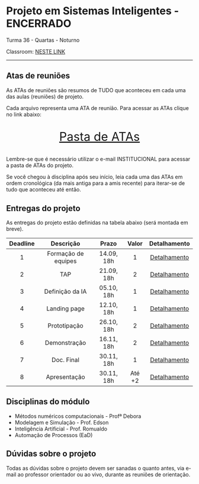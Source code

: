 # Projeto em Sistemas Inteligentes - ENCERRADO

Turma 36 - Quartas - Noturno

Classroom: [NESTE LINK](https://classroom.google.com/c/NDg4ODEyMTA0ODQx?cjc=4tju4le)

---

## Atas de reuniões

As ATAs de reuniões são resumos de TUDO que aconteceu em cada uma das aulas (reuniões) de projeto.

Cada arquivo representa uma ATA de reunião. Para acessar as ATAs clique no link abaixo:

<p style="font-size:2.3em;text-align:center">
    <a href="https://drive.google.com/drive/folders/1MJ_7okpHpfHZdA2ST1JNCwoy7Tg4QlTy?usp=sharing" target="_blank">Pasta de ATAs</a>
</p>

Lembre-se que é necessário utilizar o e-mail INSTITUCIONAL para acessar a pasta de ATAs do projeto.

Se você chegou à disciplina após seu início, leia cada uma das ATAs em ordem cronológica (da mais antiga para a amis recente) para iterar-se de tudo que aconteceu até então.

## Entregas do projeto

As entregas do projeto estão definidas na tabela abaixo (será montada em breve).

| Deadline |      Descrição      | Prazo      | Valor | Detalhamento                                                                                                    |
|:--------:|:-------------------:|:----------:|:-----:|:---------------------------------------------------------------------------------------------------------------:|
|    1     | Formação de equipes | 14.09, 18h |   1   |[Detalhamento](https://docs.google.com/document/d/1Z3iMm3e_wgP5c6HLe2Csae5AhlYuZnxX-Kp6YaOLbQg/edit?usp=sharing) |
|    2     | TAP                 | 21.09, 18h |   2   |[Detalhamento](https://docs.google.com/document/d/1LTeKk7ZmWY5JIUyU15uwu--IU5g4M2y4J9ofVTGW2gc/edit?usp=sharing) |
|    3     | Definição da IA     | 05.10, 18h |   1   |[Detalhamento](https://docs.google.com/document/d/1_N2IB1mpdq_9VduDOQsLRplIB4zAhqAn1MHYpYAdaz8/edit?usp=sharing) |
|    4     | Landing page        | 12.10, 18h |   1   |[Detalhamento](https://docs.google.com/document/d/1n8x7EsrzkS5AGE14RxRLHvGPKrFJxP-YXVhYJ71pLsE/edit?usp=sharing) |
|    5     | Prototipação        | 26.10, 18h |   2   |[Detalhamento](https://docs.google.com/document/d/1W4DHryfbnXMvc1fvlhul5jDVwcObQ_ZZq_0EfNZiHic/edit?usp=sharing) |
|    6     | Demonstração        | 16.11, 18h |   2   |[Detalhamento](https://docs.google.com/document/d/1wjRSpeqckFfnqPShVguysqUWr8yzcCb4r_UOhFVBI-8/edit?usp=sharing) |
|    7     | Doc. Final          | 30.11, 18h |   1   |[Detalhamento](https://docs.google.com/document/d/1mk4A3oJGQ49_QRr2I6jnATSuC9AnT3Dp2y0FzaRNAdU/edit?usp=sharing) |
|    8     | Apresentação        | 30.11, 18h |Até +2 |[Detalhamento](https://docs.google.com/document/d/1mk4A3oJGQ49_QRr2I6jnATSuC9AnT3Dp2y0FzaRNAdU/edit?usp=sharing) |

## Disciplinas do módulo

- Métodos numéricos computacionais - Profª Debora
- Modelagem e Simulação - Prof. Edson
- Inteligência Artificial - Prof. Romualdo
- Automação de Processos (EaD)

## Dúvidas sobre o projeto

Todas as dúvidas sobre o projeto devem ser sanadas o quanto antes, via e-mail ao professor orientador ou ao vivo, durante as reuniões de orientação.